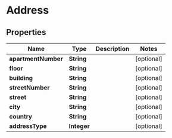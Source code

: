 

# Address


## Properties

| Name | Type | Description | Notes |
|------------ | ------------- | ------------- | -------------|
|**apartmentNumber** | **String** |  |  [optional] |
|**floor** | **String** |  |  [optional] |
|**building** | **String** |  |  [optional] |
|**streetNumber** | **String** |  |  [optional] |
|**street** | **String** |  |  [optional] |
|**city** | **String** |  |  [optional] |
|**country** | **String** |  |  [optional] |
|**addressType** | **Integer** |  |  [optional] |



